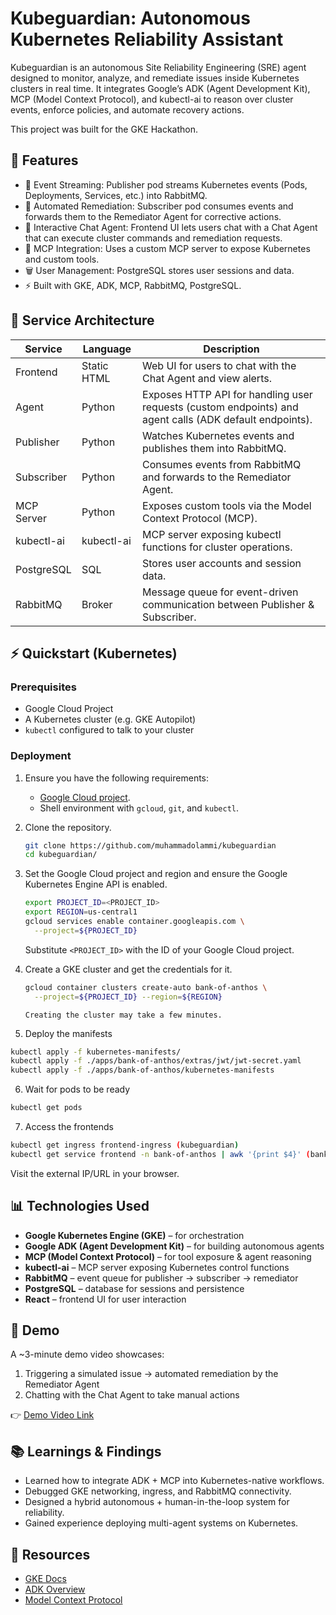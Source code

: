 # Kubeguardian: Autonomous Kubernetes Reliability Assistant

Kubeguardian is an autonomous Site Reliability Engineering (SRE) agent designed to monitor, analyze, and remediate issues inside Kubernetes clusters in real time. It integrates Google’s ADK (Agent Development Kit), MCP (Model Context Protocol), and kubectl-ai to reason over cluster events, enforce policies, and automate recovery actions.

This project was built for the GKE Hackathon.

## 🚀 Features

* 📡 Event Streaming: Publisher pod streams Kubernetes events (Pods, Deployments, Services, etc.) into RabbitMQ.
* 🔄 Automated Remediation: Subscriber pod consumes events and forwards them to the Remediator Agent for corrective actions.
* 💬 Interactive Chat Agent: Frontend UI lets users chat with a Chat Agent that can execute cluster commands and remediation requests.
* 🧠 MCP Integration: Uses a custom MCP server to expose Kubernetes and custom tools.
* 🗑️ User Management: PostgreSQL stores user sessions and data.
* ⚡ Built with GKE, ADK, MCP, RabbitMQ, PostgreSQL.

## 🍷 Service Architecture

| Service      | Language     | Description                                                                 |
| ------------ | ----------- | --------------------------------------------------------------------------- |
| Frontend     | Static HTML | Web UI for users to chat with the Chat Agent and view alerts.               |
| Agent        | Python      | Exposes HTTP API for handling user requests (custom endpoints) and agent calls (ADK default endpoints). |
| Publisher    | Python      | Watches Kubernetes events and publishes them into RabbitMQ.                 |
| Subscriber   | Python      | Consumes events from RabbitMQ and forwards to the Remediator Agent.         |
| MCP Server   | Python      | Exposes custom tools via the Model Context Protocol (MCP).                  |
| kubectl-ai   | kubectl-ai  | MCP server exposing kubectl functions for cluster operations.               |
| PostgreSQL   | SQL         | Stores user accounts and session data.                                      |
| RabbitMQ     | Broker      | Message queue for event-driven communication between Publisher & Subscriber.|


## ⚡ Quickstart (Kubernetes)

### Prerequisites

* Google Cloud Project
* A Kubernetes cluster (e.g. GKE Autopilot)
* `kubectl` configured to talk to your cluster

### Deployment

1. Ensure you have the following requirements:
   - [Google Cloud project](https://cloud.google.com/resource-manager/docs/creating-managing-projects#creating_a_project).
   - Shell environment with `gcloud`, `git`, and `kubectl`.

2. Clone the repository.

   ```sh
   git clone https://github.com/muhammadolammi/kubeguardian
   cd kubeguardian/
   ```

3. Set the Google Cloud project and region and ensure the Google Kubernetes Engine API is enabled.

   ```sh
   export PROJECT_ID=<PROJECT_ID>
   export REGION=us-central1
   gcloud services enable container.googleapis.com \
     --project=${PROJECT_ID}
   ```

   Substitute `<PROJECT_ID>` with the ID of your Google Cloud project.

4. Create a GKE cluster and get the credentials for it.

   ```sh
   gcloud container clusters create-auto bank-of-anthos \
     --project=${PROJECT_ID} --region=${REGION}
   ```
       Creating the cluster may take a few minutes.


5. Deploy the manifests

```sh
kubectl apply -f kubernetes-manifests/
kubectl apply -f ./apps/bank-of-anthos/extras/jwt/jwt-secret.yaml
kubectl apply -f ./apps/bank-of-anthos/kubernetes-manifests

```

6. Wait for pods to be ready

```sh
kubectl get pods

```

7. Access the frontends

```sh
kubectl get ingress frontend-ingress (kubeguardian)
kubectl get service frontend -n bank-of-anthos | awk '{print $4}' (bank-of-anthos)

```

Visit the external IP/URL in your browser.

## 📊 Technologies Used

* **Google Kubernetes Engine (GKE)** – for orchestration
* **Google ADK (Agent Development Kit)** – for building autonomous agents
* **MCP (Model Context Protocol)** – for tool exposure & agent reasoning
* **kubectl-ai** – MCP server exposing Kubernetes control functions
* **RabbitMQ** – event queue for publisher → subscriber → remediator
* **PostgreSQL** – database for sessions and persistence
* **React** – frontend UI for user interaction

## 🎥 Demo

A \~3-minute demo video showcases:

1. Triggering a simulated issue → automated remediation by the Remediator Agent
2. Chatting with the Chat Agent to take manual actions

👉 [Demo Video Link](https://youtu.be/gdVGPySZXkE)

## 📚 Learnings & Findings

* Learned how to integrate ADK + MCP into Kubernetes-native workflows.
* Debugged GKE networking, ingress, and RabbitMQ connectivity.
* Designed a hybrid autonomous + human-in-the-loop system for reliability.
* Gained experience deploying multi-agent systems on Kubernetes.

## 🔗 Resources

* [GKE Docs](https://cloud.google.com/kubernetes-engine/docs)
* [ADK Overview](https://cloud.google.com/agent-development-kit)
* [Model Context Protocol](https://modelcontextprotocol.io)
